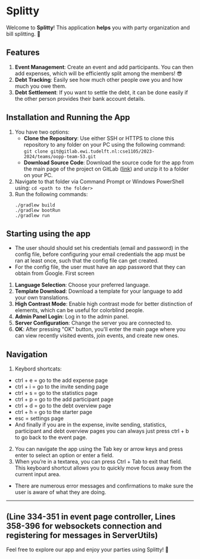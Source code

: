 # Splitty

Welcome to **Splitty**! This application **helps** you with party organization and bill splitting. 🚀

## Features

1. **Event Management**: Create an event and add participants. You can then add expenses, which will be efficiently split among the members! 😎 
2. **Debt Tracking**: Easily see how much other people owe you and how much you owe them.
3. **Debt Settlement**: If you want to settle the debt, it can be done easily if the other person provides their bank account details.

## Installation and Running the App

1. You have two options:
   - **Clone the Repository**: Use either SSH or HTTPS to clone this repository to any folder on your PC using the following command:
     `
     git clone git@gitlab.ewi.tudelft.nl:cse1105/2023-2024/teams/oopp-team-53.git
     `
   - **Download Source Code**: Download the source code for the app from the main page of the project on GitLab ([link](https://gitlab.ewi.tudelft.nl/cse1105/2023-2024/teams/oopp-team-53)) and unzip it to a folder on your PC.
2. Navigate to that folder via Command Prompt or Windows PowerShell using:
   `
   cd <path to the folder>
   `
3. Run the following commands:
   ```
   ./gradlew build
   ./gradlew bootRun
   ./gradlew run
   ```

## Starting using the app
* The user should should set his credentials (email and password) in the config file, before configuring your email credentials the app must be ran at least once, such that the config file can get created.
* For the config file, the user must have an app password that they can obtain from Google.
First screen
1. **Language Selection**: Choose your preferred language.
2. **Template Download**: Download a template for your language to add your own translations.
3. **High Contrast Mode**: Enable high contrast mode for better distinction of elements, which can be useful for colorblind people.
4. **Admin Panel Login**: Log in to the admin panel.
5. **Server Configuration**: Change the server you are connected to.
6. **OK**: After pressing "OK" button, you'll enter the main page where you can view recently visited events, join events, and create new ones.

## Navigation

1. Keybord shortcats: 
- ctrl + e = go to the add expense page
- ctrl + i = go to the invite sending page
- ctrl + s = go to the statistics page
- ctrl + p = go to the add participant page
- ctrl + d = go to the debt overview page
- ctrl + h = go to the starter page 
- esc = settings page
- And finally if you are in the expense, invite sending, statistics, participant and debt overview pages you can always just press ctrl + b to go back to the event page.
2. You can navigate the app using the Tab key or arrow keys and press enter to select an option or enter a field.
3. When you’re in a textarea, you can press Ctrl + Tab to exit that field. This keyboard shortcut allows you to quickly move focus away from the current input area. 
* There are numerous error messages and confirmations to make sure the user is aware of what they are doing.
---
(Line 334-351 in event page controller, Lines 358-396 for websockets connection and registering for messages in ServerUtils)
---
Feel free to explore our app and enjoy your parties using Splitty! 🎉